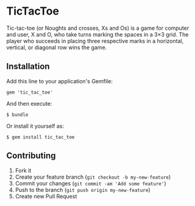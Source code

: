 # TicTacToe

Tic-tac-toe (or Noughts and crosses, Xs and Os) is a game for computer and user, X and O, who take turns marking the spaces in a 3×3 grid. The player who succeeds in placing three respective marks in a horizontal, vertical, or diagonal row wins the game.

## Installation

Add this line to your application's Gemfile:

    gem 'tic_tac_toe'

And then execute:

    $ bundle

Or install it yourself as:

    $ gem install tic_tac_toe

## Contributing

1. Fork it
2. Create your feature branch (`git checkout -b my-new-feature`)
3. Commit your changes (`git commit -am 'Add some feature'`)
4. Push to the branch (`git push origin my-new-feature`)
5. Create new Pull Request
